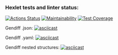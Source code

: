 ### Hexlet tests and linter status:
[![Actions Status](https://github.com/zhukata/python-project-50/actions/workflows/hexlet-check.yml/badge.svg)](https://github.com/zhukata/python-project-50/actions)
[![Maintainability](https://api.codeclimate.com/v1/badges/61a0c44599e1e7318b28/maintainability)](https://codeclimate.com/github/zhukata/python-project-50/maintainability)
[![Test Coverage](https://api.codeclimate.com/v1/badges/61a0c44599e1e7318b28/test_coverage)](https://codeclimate.com/github/zhukata/python-project-50/test_coverage)

Gendiff .json:
[![asciicast](https://asciinema.org/a/646480.svg)](https://asciinema.org/a/646480)

Gendiff .yaml:
[![asciicast](https://asciinema.org/a/648944.svg)](https://asciinema.org/a/648944)

Gendiff nested structures:
[![asciicast](https://asciinema.org/a/648946.svg)](https://asciinema.org/a/648946)
